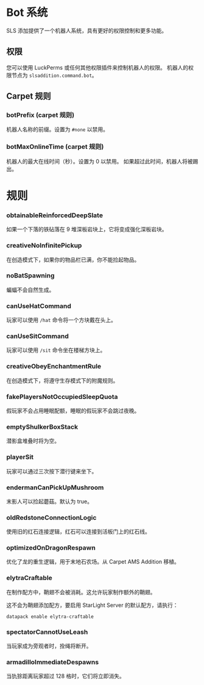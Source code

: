 # Bot 系统

SLS 添加提供了一个机器人系统，具有更好的权限控制和更多功能。

## 权限

您可以使用 LuckPerms 或任何其他权限插件来控制机器人的权限。
机器人的权限节点为 `slsaddition.command.bot`。

## Carpet 规则

### botPrefix (carpet 规则)

机器人名称的前缀。设置为 `#none` 以禁用。

### botMaxOnlineTime (carpet 规则)

机器人的最大在线时间（秒）。设置为 0 以禁用。
如果超过此时间，机器人将被踢出。

# 规则
### obtainableReinforcedDeepSlate

如果一个下落的铁砧落在 9 堆深板岩块上，它将变成强化深板岩块。

### creativeNoInfinitePickup

在创造模式下，如果你的物品栏已满，你不能捡起物品。

### noBatSpawning

蝙蝠不会自然生成。

### canUseHatCommand

玩家可以使用 `/hat` 命令将一个方块戴在头上。

### canUseSitCommand

玩家可以使用 `/sit` 命令坐在楼梯方块上。

### creativeObeyEnchantmentRule

在创造模式下，将遵守生存模式下的附魔规则。

### fakePlayersNotOccupiedSleepQuota

假玩家不会占用睡眠配额，睡眠的假玩家不会跳过夜晚。

### emptyShulkerBoxStack

潜影盒堆叠时将为空。

### playerSit

玩家可以通过三次按下潜行键来坐下。

### endermanCanPickUpMushroom

末影人可以捡起蘑菇。默认为 true。

### oldRedstoneConnectionLogic

使用旧的红石连接逻辑，红石可以连接到活板门上的红石线。

### optimizedOnDragonRespawn

优化了龙的重生逻辑，用于末地石农场。从 Carpet AMS Addition 移植。

### elytraCraftable

在制作配方中，鞘翅不会被消耗。这允许玩家制作额外的鞘翅。

这不会为鞘翅添加配方，要启用 StarLight Server 的默认配方，请执行：

```mcfunction
datapack enable elytra-craftable
```

### spectatorCannotUseLeash

当玩家成为旁观者时，拴绳将断开。

### armadilloImmediateDespawns

当犰狳距离玩家超过 128 格时，它们将立即消失。
